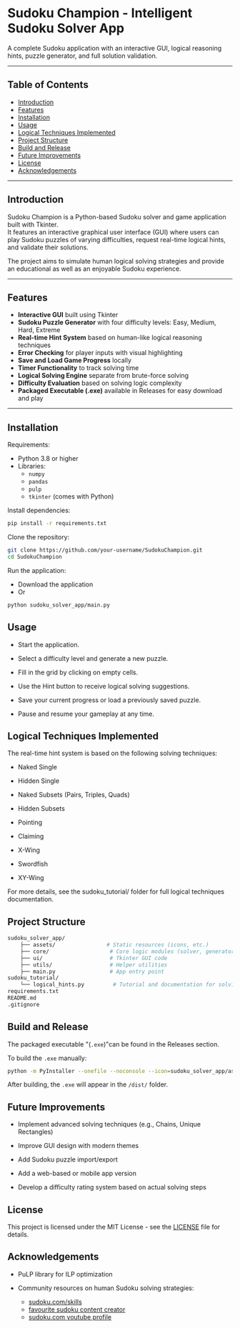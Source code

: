 # Sudoku Champion - Intelligent Sudoku Solver App

A complete Sudoku application with an interactive GUI, logical reasoning hints, puzzle generator, and full solution validation.

---

## Table of Contents

- [Introduction](#introduction)
- [Features](#features)
- [Installation](#installation)
- [Usage](#usage)
- [Logical Techniques Implemented](#logical-techniques-implemented)
- [Project Structure](#project-structure)
- [Build and Release](#build-and-release)
- [Future Improvements](#future-improvements)
- [License](#license)
- [Acknowledgements](#acknowledgements)

---

## Introduction

Sudoku Champion is a Python-based Sudoku solver and game application built with Tkinter.  
It features an interactive graphical user interface (GUI) where users can play Sudoku puzzles of varying difficulties, request real-time logical hints, and validate their solutions.

The project aims to simulate human logical solving strategies and provide an educational as well as an enjoyable Sudoku experience.

---

## Features

- **Interactive GUI** built using Tkinter
- **Sudoku Puzzle Generator** with four difficulty levels: Easy, Medium, Hard, Extreme
- **Real-time Hint System** based on human-like logical reasoning techniques
- **Error Checking** for player inputs with visual highlighting
- **Save and Load Game Progress** locally
- **Timer Functionality** to track solving time
- **Logical Solving Engine** separate from brute-force solving
- **Difficulty Evaluation** based on solving logic complexity
- **Packaged Executable (.exe)** available in Releases for easy download and play

---

## Installation

Requirements:

- Python 3.8 or higher
- Libraries:
  - `numpy`
  - `pandas`
  - `pulp`
  - `tkinter` (comes with Python)

Install dependencies:

```bash
pip install -r requirements.txt

```

Clone the repository:

```bash
git clone https://github.com/your-username/SudokuChampion.git
cd SudokuChampion
```

Run the application:

- Download the application
- Or

```bash
python sudoku_solver_app/main.py
```

## Usage

- Start the application.

- Select a difficulty level and generate a new puzzle.

- Fill in the grid by clicking on empty cells.

- Use the Hint button to receive logical solving suggestions.

- Save your current progress or load a previously saved puzzle.

- Pause and resume your gameplay at any time.


## Logical Techniques Implemented

The real-time hint system is based on the following solving techniques:

- Naked Single

- Hidden Single

- Naked Subsets (Pairs, Triples, Quads)

- Hidden Subsets

- Pointing

- Claiming

- X-Wing

- Swordfish 

- XY-Wing 

For more details, see the sudoku_tutorial/ folder for full logical techniques documentation.

## Project Structure

```bash
sudoku_solver_app/
    ├── assets/                # Static resources (icons, etc.)
    ├── core/                   # Core logic modules (solver, generator, hints)
    ├── ui/                     # Tkinter GUI code
    ├── utils/                  # Helper utilities
    ├── main.py                 # App entry point
sudoku_tutorial/
    └── logical_hints.py         # Tutorial and documentation for solving methods
requirements.txt
README.md
.gitignore
```

## Build and Release

The packaged executable "(`.exe`)"can be found in the Releases section.

To build the `.exe` manually:

```bash
python -m PyInstaller --onefile --noconsole --icon=sudoku_solver_app/assets/icon.ico --name=SudokuChampion --add-data "sudoku_solver_app/assets;assets" sudoku_solver_app/main.py
```

After building, the `.exe` will appear in the `/dist/` folder.


## Future Improvements

- Implement advanced solving techniques (e.g., Chains, Unique Rectangles)

- Improve GUI design with modern themes

- Add Sudoku puzzle import/export

- Add a web-based or mobile app version

- Develop a difficulty rating system based on actual solving steps


## License

This project is licensed under the MIT License - see the [LICENSE](LICENSE) file for details.


## Acknowledgements

- PuLP library for ILP optimization

- Community resources on human Sudoku solving strategies: 
    - [sudoku.com/skills](https://sudoku.com/sudoku-rules/)
    - [favourite sudoku content creator](https://space.bilibili.com/99132936)
    - [sudoku.com youtube profile](https://www.youtube.com/@sudoku.easybrain)



